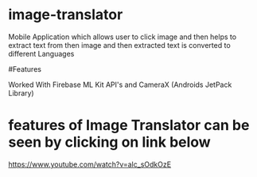 # image-translator

Mobile Application which allows user to click image 
and then helps to extract text from then image 
and then extracted text is converted to different Languages

#Features

Worked With Firebase ML Kit API's and CameraX 
(Androids JetPack Library)


# features of Image Translator can be seen by clicking on link below

https://www.youtube.com/watch?v=alc_sOdkOzE
